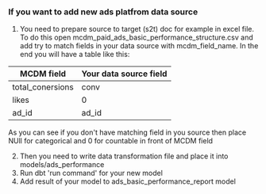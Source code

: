 ### If you want to add new ads platfrom  data source
1. You need to prepare source to target (s2t) doc for example in excel file.
To do this open mcdm_paid_ads_basic_performance_structure.csv and add try to match fields in your data source with mcdm_field_name.
In the end you will have a table like this:

| MCDM field            | Your data source field |
|------------------|-------|
| total_conersions | conv  |
| likes            | 0     |
| ad_id            | ad_id |

As you can see if you don't have matching field in you source then place NUll for categorical and 0 for countable in front of MCDM field

2. Then you need to write data transformation file and place it into models/ads_performance
3. Run dbt 'run command' for your new model
4. Add result of your model to ads_basic_performance_report model 
